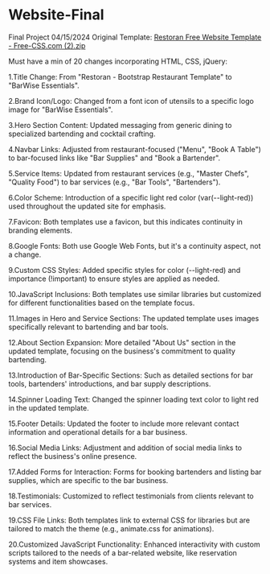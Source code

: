 # Website-Final
Final Project 
04/15/2024
Original Template: [Restoran Free Website Template - Free-CSS.com (2).zip](https://github.com/TokyoAri/Website-Final/files/14986195/Restoran.Free.Website.Template.-.Free-CSS.com.2.zip)

Must have a min of 20 changes incorporating HTML, CSS, jQuery: 

1.Title Change: From "Restoran - Bootstrap Restaurant Template" to "BarWise Essentials".

2.Brand Icon/Logo: Changed from a font icon of utensils to a specific logo image for "BarWise Essentials".

3.Hero Section Content: Updated messaging from generic dining to specialized bartending and cocktail crafting.

4.Navbar Links: Adjusted from restaurant-focused ("Menu", "Book A Table") to bar-focused links like "Bar Supplies" and "Book a Bartender".

5.Service Items: Updated from restaurant services (e.g., "Master Chefs", "Quality Food") to bar services (e.g., "Bar Tools", "Bartenders").

6.Color Scheme: Introduction of a specific light red color (var(--light-red)) used throughout the updated site for emphasis.

7.Favicon: Both templates use a favicon, but this indicates continuity in branding elements.

8.Google Fonts: Both use Google Web Fonts, but it's a continuity aspect, not a change.

9.Custom CSS Styles: Added specific styles for color (--light-red) and importance (!important) to ensure styles are applied as needed.

10.JavaScript Inclusions: Both templates use similar libraries but customized for different functionalities based on the template focus.

11.Images in Hero and Service Sections: The updated template uses images specifically relevant to bartending and bar tools.

12.About Section Expansion: More detailed "About Us" section in the updated template, focusing on the business's commitment to quality bartending.

13.Introduction of Bar-Specific Sections: Such as detailed sections for bar tools, bartenders' introductions, and bar supply descriptions.

14.Spinner Loading Text: Changed the spinner loading text color to light red in the updated template.

15.Footer Details: Updated the footer to include more relevant contact information and operational details for a bar business.

16.Social Media Links: Adjustment and addition of social media links to reflect the business's online presence.

17.Added Forms for Interaction: Forms for booking bartenders and listing bar supplies, which are specific to the bar business.

18.Testimonials: Customized to reflect testimonials from clients relevant to bar services.

19.CSS File Links: Both templates link to external CSS for libraries but are tailored to match the theme (e.g., animate.css for animations).

20.Customized JavaScript Functionality: Enhanced interactivity with custom scripts tailored to the needs of a bar-related website, like reservation systems and item showcases.
